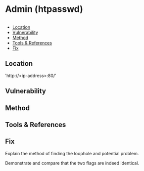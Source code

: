 # Admin (htpasswd) <!-- omit in toc -->

```txt

```

- [Location](#location)
- [Vulnerability](#vulnerability)
- [Method](#method)
- [Tools & References](#tools--references)
- [Fix](#fix)

## Location

'http://\<ip-address>:80/'

## Vulnerability

## Method

## Tools & References

## Fix

Explain the method of finding the loophole and potential problem.

Demonstrate and compare that the two flags are indeed identical.
